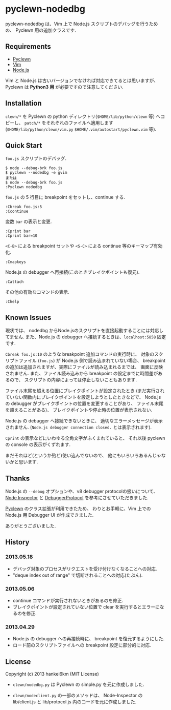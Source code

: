 # pyclewn-nodedbg

pyclewn-nodedbg は、Vim 上で Node.js スクリプトのデバッグを行うための、
Pyclewn 用の追加クラスです.

## Requirements

* [Pyclewn](http://pyclewn.sourceforge.net)
* [Vim](http://www.vim.org)
* [Node.js](http://nodejs.org)

Vim と Node.js は古いバージョンでなければ対応できてるとは思いますが、
Pyclewn は **Python3 用** が必要ですので注意してください.

## Installation

`clewn/*` を Pyclewn の python ディレクトリ(`$HOME/lib/python/clewn` 等) へコピーし、
`patch/*` をそれぞれのファイルへ適用します
(`$HOME/lib/python/clewn/vim.py` `$HOME/.vim/autostart/pyclewn.vim` 等).

## Quick Start

`foo.js` スクリプトのデバッグ.

    $ node --debug-brk foo.js
    $ pyclewn --nodedbg -e gvim
    または
    $ node --debug-brk foo.js
    :Pyclewn nodedbg

`foo.js` の 5 行目に breakpoint をセットし、continue する.

    :Cbreak foo.js:5
    :Ccontinue

変数 `bar` の表示と変更.

    :Cprint bar
    :Cprint bar=10

`<C-B>` による breakpoint セットや `<S-C>` による continue 等のキーマップ有効化.

    :Cmapkeys

Node.js の debugger へ再接続(このときブレイクポイントも復元).

    :Cattach

その他の有効なコマンドの表示.

    :Chelp

## Known Issues

現状では、
nodedbg からNode.jsのスクリプトを直接起動することには対応してません.
また、Node.js の debugger へ接続するときは、`localhost:5858` 固定です.

`Cbreak foo.js:10` のような breakpoint 追加コマンドの実行時に、
対象のスクリプトファイル (`foo.js`) が Node.js 側で読み込まれていない場合、
breakpoint の追加は追加されますが、実際にファイルが読み込まれるまでは、
画面に反映されません.
また、ファイル読み込みから breakpoint の設定までに時間差があるので、
スクリプトの内容によっては停止しないこともあります.

ファイル末尾を超える位置にブレイクポイントが設定されたとき
(まだ実行されていない関数内にブレイクポイントを設定しようとしたときなどで、
Node.js の debugger がブレイクポイントの位置を変更することがあり、
ファイル末尾を超えることがある)、
ブレイクポイントや停止時の位置が表示されない.

Node.js の debugger へ接続できないときに、
適切なエラーメッセージが表示されません.
(`Node.js debugger connection closed.` とは表示されます).

`Cprint` の表示などにいわゆる全角文字がふくまれていると、
それ以後 pyclewn の console の表示がくずれます.

まだそれほど(というか殆ど)使い込んでないので、
他にもいろいろあるんじゃないかと思います.


## Thanks

Node.js の `--debug` オプションや、v8 debugger protocolの扱いについて、
[Node Inspector](http://github.com/dannycoates/node-inspector) と
[DebuggerProtocol](https://code.google.com/p/v8/wiki/DebuggerProtocol)
を参考にさせていただきました.

[Pyclewn](http://pyclewn.sourceforge.net) のクラス拡張が利用できたため、
わりとお手軽に、Vim 上での Node.js 用 Debugger UI が作成できました.

ありがとうございました.

## History

### 2013.05.18

* デバッグ対象のプロセスがリクエストを受け付けなくなることへの対応.
* "deque index out of range" で切断されることへの対応(たぶん).

### 2013.05.06

* continue コマンドが実行されないときがあるのを修正.
* ブレイクポイントが設定されていない位置で clear を実行するとエラーになるのを修正.

### 2013.04.29

* Node.js の debugger への再接続時に、 breakpoint を復元するようにした.
* ロード前のスクリプトファイルへの breakpoint 設定に部分的に対応.

## License

Copyright (c) 2013 hankei6km (MIT License)

* `clewn/nodedbg.py` は Pyclewn の simple.py を元に作成しました.

* `clewn/nodeclient.py` の一部のメソッドは、
Node-Inspector の lib/client.js と lib/protocol.js 内のコードを元に作成しました.

